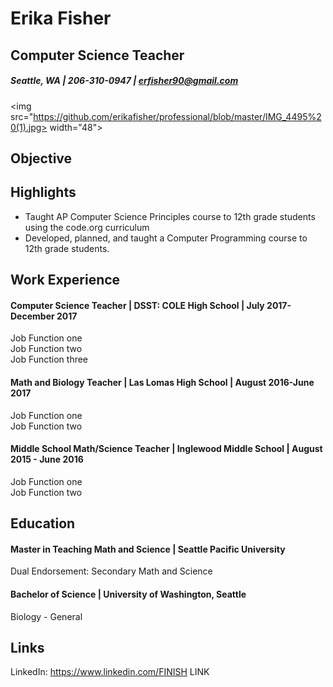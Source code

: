 # Erika Fisher
## Computer Science Teacher
##### Seattle, WA | 206-310-0947 | erfisher90@gmail.com

<img src="https://github.com/erikafisher/professional/blob/master/IMG_4495%20(1).jpg> width="48">

## Objective

## Highlights
* Taught AP Computer Science Principles course to 12th grade students using the code.org curriculum
* Developed, planned, and taught a Computer Programming course to 12th grade students.

## Work Experience
#### Computer Science Teacher | DSST: COLE High School | July 2017-December 2017
Job Function one  
Job Function two  
Job Function three  

#### Math and Biology Teacher | Las Lomas High School | August 2016-June 2017
Job Function one  
Job Function two  

#### Middle School Math/Science Teacher | Inglewood Middle School | August 2015 - June 2016
Job Function one  
Job Function two  

## Education
#### Master in Teaching Math and Science | Seattle Pacific University
Dual Endorsement: Secondary Math and Science

#### Bachelor of Science | University of Washington, Seattle
Biology - General

## Links
LinkedIn:
https://www.linkedin.com/FINISH LINK

